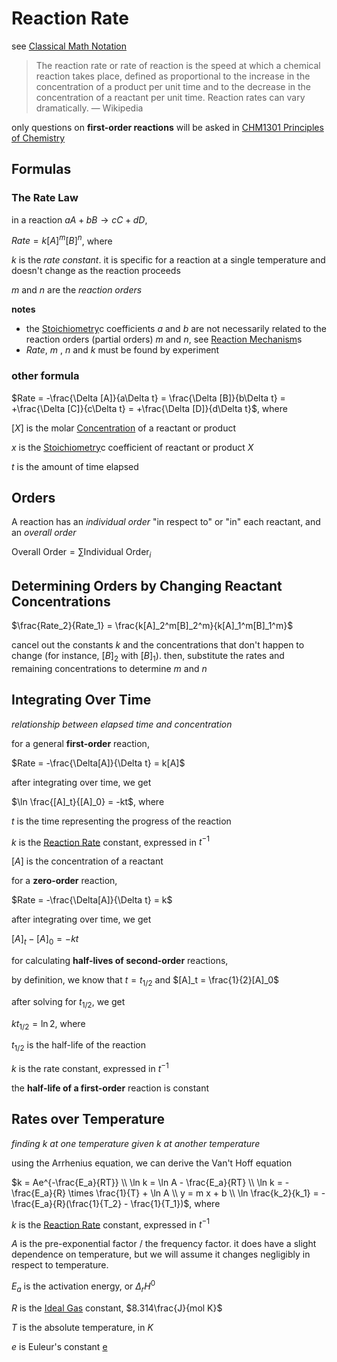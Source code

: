 # Reaction Rate

see [Classical Math Notation](../Tags%20b793d46ea133446daa88889450d15033/Classical%20Math%20Notation%20eb53679093ce497baa118d7bfde14d6c.md)

> The reaction rate or rate of reaction is the speed at which a chemical reaction takes place, defined as proportional to the increase in the concentration of a product per unit time and to the decrease in the concentration of a reactant per unit time. Reaction rates can vary dramatically. — Wikipedia
> 

only questions on **first-order reactions** will be asked in [CHM1301 Principles of Chemistry](../CHM1301%20Principles%20of%20Chemistry%20fbd6212a61d0406ca50755b78e533e89.md)

## Formulas

### The Rate Law

in a reaction $aA + bB \rightarrow cC + dD$,

$Rate = k[A]^m[B]^n$, where

$k$ is the *rate constant*. it is specific for a reaction at a single temperature and doesn't change as the reaction proceeds

$m$ and $n$ are the *reaction orders*

**notes**

- the [Stoichiometry](Stoichiometry%20a398038171b54bd2ab9fe08da84b4c32.md)c coefficients $a$ and $b$ are not necessarily related to the reaction orders (partial orders) $m$ and $n$, see [Reaction Mechanism](Reaction%20Mechanism%20a3c426d2b5ff4b9e9b94e6ddbfed0215.md)s
- $Rate$, $m$ , $n$ and $k$ must be found by experiment

### other formula

$Rate = -\frac{\Delta [A]}{a\Delta t} = \frac{\Delta [B]}{b\Delta t} = +\frac{\Delta [C]}{c\Delta t} = +\frac{\Delta [D]}{d\Delta t}$, where

$[X]$ is the molar [Concentration](Concentration%2042c423d2a69d40cb8b8bd2f84797bc3e.md) of a reactant or product

$x$ is the [Stoichiometry](Stoichiometry%20a398038171b54bd2ab9fe08da84b4c32.md)c coefficient of reactant or product $X$

$t$ is the amount of time elapsed

## Orders

A reaction has an *individual order* "in respect to" or "in" each reactant, and an *overall order*

$\text{Overall Order} = \sum \text{Individual Order}_i$

## Determining Orders by Changing Reactant Concentrations

$\frac{Rate_2}{Rate_1} = \frac{k[A]_2^m[B]_2^m}{k[A]_1^m[B]_1^m}$

cancel out the constants $k$ and the concentrations that don't happen to change (for instance, $[B]_2$ with $[B]_1$). then, substitute the rates and remaining concentrations to determine $m$ and $n$

## Integrating Over Time

*relationship between elapsed time and concentration*

for a general **first-order** reaction,

$Rate = -\frac{\Delta[A]}{\Delta t} = k[A]$

after integrating over time, we get

$\ln \frac{[A]_t}{[A]_0} = -kt$, where

$t$ is the time representing the progress of the reaction

$k$ is the [Reaction Rate](Reaction%20Rate%2015b549be89df4681b668a5c52d129a36.md) constant, expressed in $t^{-1}$

$[A]$ is the concentration of a reactant

for a **zero-order** reaction,

$Rate = -\frac{\Delta[A]}{\Delta t} = k$

after integrating over time, we get

$[A]_t - [A]_0 = -kt$

for calculating **half-lives of second-order** reactions,

by definition, we know that $t = t_{1/2}$ and $[A]_t = \frac{1}{2}[A]_0$

after solving for $t_{1/2}$, we get

$k t_{1/2} = \ln 2$, where

$t_{1/2}$ is the half-life of the reaction

$k$ is the rate constant, expressed in $t^{-1}$

the **half-life of a first-order** reaction is constant

## Rates over Temperature

*finding $k$ at one temperature given $k$ at another temperature*

using the Arrhenius equation, we can derive the Van't Hoff equation

$k = Ae^{-\frac{E_a}{RT}} \\ \ln k = \ln A - \frac{E_a}{RT} \\ \ln k = -\frac{E_a}{R} \times \frac{1}{T} + \ln A \\ y = m x + b \\ \ln \frac{k_2}{k_1} = -\frac{E_a}{R}(\frac{1}{T_2} - \frac{1}{T_1})$, where

$k$ is the [Reaction Rate](Reaction%20Rate%2015b549be89df4681b668a5c52d129a36.md) constant, expressed in $t^{-1}$

$A$ is the pre-exponential factor / the frequency factor. it does have a slight dependence on temperature, but we will assume it changes negligibly in respect to temperature.

$E_a$ is the activation energy, or $\Delta_rH^0$

$R$ is the [Ideal Gas](Ideal%20Gas%205c4f3d38f82547718e4e6cf93752fb9f.md) constant, $8.314\frac{J}{mol K}$

$T$ is the absolute temperature, in $K$

$e$ is Euleur's constant [e](e%201f4dd46f599c4052a0abd64f89f0c76e.md)